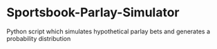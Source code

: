 # Sportsbook-Parlay-Simulator
Python script which simulates hypothetical parlay bets and generates a probability distribution
